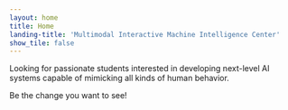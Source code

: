```yaml
---
layout: home
title: Home
landing-title: 'Multimodal Interactive Machine Intelligence Center'
show_tile: false
---
```

Looking for passionate students interested in developing next-level AI systems capable of mimicking all kinds of human behavior.

Be the change you want to see!